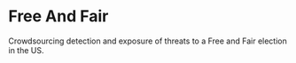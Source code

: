 # Free And Fair

Crowdsourcing detection and exposure of threats to a Free and Fair election in the US.

